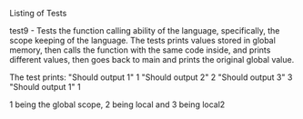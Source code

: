 Listing of Tests 


test9 - Tests the function calling ability of the language, specifically, the scope keeping of the language.
The tests prints values stored in global memory, then calls the function with the same code inside, and prints
different values, then goes back to main and prints the original global value.

The test prints:
"Should output 1"
1 
"Should output 2"
2
"Should output 3"
3
"Should output 1"
1

1 being the global scope, 2 being local and 3 being local2
